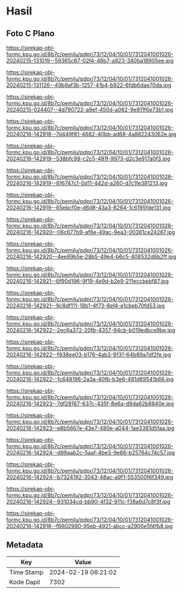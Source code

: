 # Hasil

## Foto C Plano

https://sirekap-obj-formc.kpu.go.id/8b7c/pemilu/pdpr/73/12/04/10/01/7312041001026-20240215-131019--59365c67-02f4-48b7-a923-340ba18905ee.jpg

https://sirekap-obj-formc.kpu.go.id/8b7c/pemilu/pdpr/73/12/04/10/01/7312041001026-20240215-131126--49b9af3b-1257-41b4-b922-6fdb6dae70da.jpg

https://sirekap-obj-formc.kpu.go.id/8b7c/pemilu/pdpr/73/12/04/10/01/7312041001026-20240215-024407--4d790722-a9ef-450d-a082-9e911f6e73b1.jpg

https://sirekap-obj-formc.kpu.go.id/8b7c/pemilu/pdpr/73/12/04/10/01/7312041001026-20240216-142918--7d449f81-4682-40bb-ad68-4a882243062e.jpg

https://sirekap-obj-formc.kpu.go.id/8b7c/pemilu/pdpr/73/12/04/10/01/7312041001026-20240216-142919--538bfc99-c2c5-481f-9973-d2c3e917a0f3.jpg

https://sirekap-obj-formc.kpu.go.id/8b7c/pemilu/pdpr/73/12/04/10/01/7312041001026-20240216-142919--816747c1-0d11-442d-a260-d7c1fe381213.jpg

https://sirekap-obj-formc.kpu.go.id/8b7c/pemilu/pdpr/73/12/04/10/01/7312041001026-20240216-142919--65ebcf0e-d6d8-43a3-8264-1c6195fde131.jpg

https://sirekap-obj-formc.kpu.go.id/8b7c/pemilu/pdpr/73/12/04/10/01/7312041001026-20240216-142920--06c677b9-af6e-49ac-9ea3-00381ce24267.jpg

https://sirekap-obj-formc.kpu.go.id/8b7c/pemilu/pdpr/73/12/04/10/01/7312041001026-20240216-142920--4ee89b5e-28b5-49e4-b6c5-408532d6b2ff.jpg

https://sirekap-obj-formc.kpu.go.id/8b7c/pemilu/pdpr/73/12/04/10/01/7312041001026-20240216-142921--6f90d196-9f19-4e9d-b2e9-211eccbebf87.jpg

https://sirekap-obj-formc.kpu.go.id/8b7c/pemilu/pdpr/73/12/04/10/01/7312041001026-20240216-142921--9c8df111-18b1-4f73-8ef4-e1cbeb70fd53.jpg

https://sirekap-obj-formc.kpu.go.id/8b7c/pemilu/pdpr/73/12/04/10/01/7312041001026-20240216-142922--2ec6a372-20fb-4357-94cb-b019edbce9be.jpg

https://sirekap-obj-formc.kpu.go.id/8b7c/pemilu/pdpr/73/12/04/10/01/7312041001026-20240216-142922--f938ee03-b176-4ab3-9131-64b89a7df2fe.jpg

https://sirekap-obj-formc.kpu.go.id/8b7c/pemilu/pdpr/73/12/04/10/01/7312041001026-20240216-142922--1c648196-2a3a-40fb-b3e6-481d69541b66.jpg

https://sirekap-obj-formc.kpu.go.id/8b7c/pemilu/pdpr/73/12/04/10/01/7312041001026-20240216-142923--7df28167-637c-435f-8e6a-d9da62b8840e.jpg

https://sirekap-obj-formc.kpu.go.id/8b7c/pemilu/pdpr/73/12/04/10/01/7312041001026-20240216-142923--e8b5667e-43e7-480e-a044-1ae3381d5faa.jpg

https://sirekap-obj-formc.kpu.go.id/8b7c/pemilu/pdpr/73/12/04/10/01/7312041001026-20240216-142924--d89aab2c-5aaf-4be3-9e66-b25764c74c57.jpg

https://sirekap-obj-formc.kpu.go.id/8b7c/pemilu/pdpr/73/12/04/10/01/7312041001026-20240216-142924--b7324192-3043-48ac-a9f1-553500f6f349.jpg

https://sirekap-obj-formc.kpu.go.id/8b7c/pemilu/pdpr/73/12/04/10/01/7312041001026-20240216-142924--931034cd-bb90-4f32-911c-f38a6d7c8f3f.jpg

https://sirekap-obj-formc.kpu.go.id/8b7c/pemilu/pdpr/73/12/04/10/01/7312041001026-20240216-142918--f6602990-95eb-4921-abcc-a2900e5f4fb8.jpg


## Metadata

| Key        | Value               |
| ---------- | ------------------- |
| Time Stamp | 2024-02-19 06:21:02 |
| Kode Dapil | 7302                |



